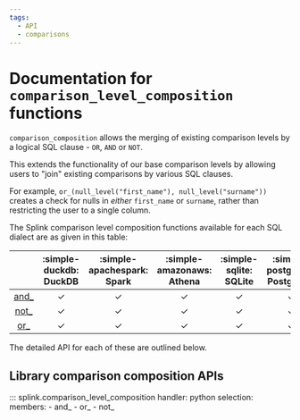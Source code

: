 ```yaml
---
tags:
  - API
  - comparisons
---
```

# Documentation for `comparison_level_composition` functions

`comparison_composition` allows the merging of existing comparison levels by a logical SQL clause - `OR`, `AND` or `NOT`.

This extends the functionality of our base comparison levels by allowing users to "join" existing comparisons by various SQL clauses.

For example, `or_(null_level("first_name"), null_level("surname"))` creates a check for nulls in *either* `first_name` or `surname`, rather than restricting the user to a single column.

The Splink comparison level composition functions available for each SQL dialect are as given in this table:

||:simple-duckdb: <br> DuckDB|:simple-apachespark: <br> Spark|:simple-amazonaws: <br> Athena|:simple-sqlite: <br> SQLite|:simple-postgresql: <br> PostgreSql|
|:-:|:-:|:-:|:-:|:-:|:-:|
|[and_](#splink.comparison_level_composition.and_)|✓|✓|✓|✓|✓|
|[not_](#splink.comparison_level_composition.not_)|✓|✓|✓|✓|✓|
|[or_](#splink.comparison_level_composition.or_)|✓|✓|✓|✓|✓|



The detailed API for each of these are outlined below.

## Library comparison composition APIs

::: splink.comparison_level_composition
    handler: python
    selection:
      members:
        - and_
        - or_
        - not_
